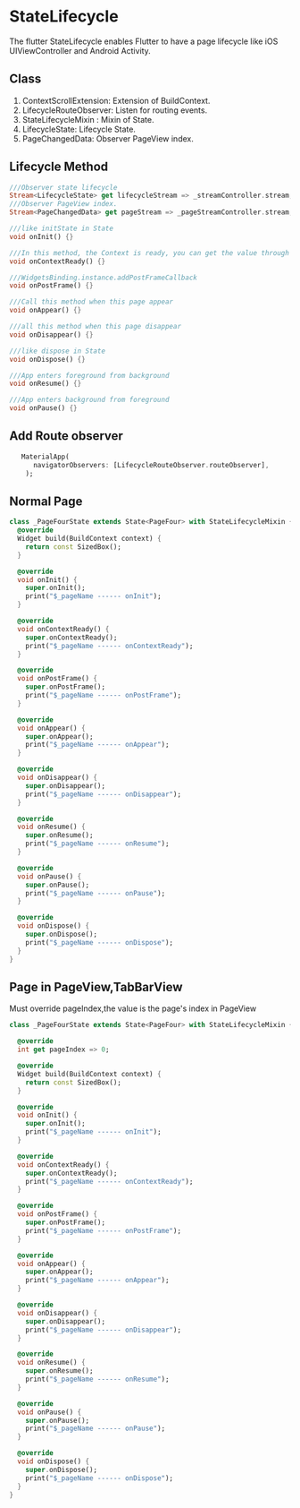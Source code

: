 # StateLifecycle

The flutter StateLifecycle enables Flutter to have a page lifecycle like iOS UIViewController and
Android Activity.

## Class

1. ContextScrollExtension: Extension of BuildContext.
2. LifecycleRouteObserver: Listen for routing events.
3. StateLifecycleMixin : Mixin of State.
4. LifecycleState: Lifecycle State.
5. PageChangedData: Observer PageView index.

## Lifecycle Method

```dart
///Observer state lifecycle
Stream<LifecycleState> get lifecycleStream => _streamController.stream;
///Observer PageView index.
Stream<PageChangedData> get pageStream => _pageStreamController.stream;

///like initState in State
void onInit() {}

///In this method, the Context is ready, you can get the value through the context, and then call the build method
void onContextReady() {}

///WidgetsBinding.instance.addPostFrameCallback
void onPostFrame() {}

///Call this method when this page appear
void onAppear() {}

///all this method when this page disappear
void onDisappear() {}

///like dispose in State
void onDispose() {}

///App enters foreground from background
void onResume() {}

///App enters background from foreground
void onPause() {}
```

## Add Route observer

```dart
   MaterialApp(
      navigatorObservers: [LifecycleRouteObserver.routeObserver],
    );
```

## Normal Page

```dart
class _PageFourState extends State<PageFour> with StateLifecycleMixin {
  @override
  Widget build(BuildContext context) {
    return const SizedBox();
  }

  @override
  void onInit() {
    super.onInit();
    print("$_pageName ------ onInit");
  }

  @override
  void onContextReady() {
    super.onContextReady();
    print("$_pageName ------ onContextReady");
  }

  @override
  void onPostFrame() {
    super.onPostFrame();
    print("$_pageName ------ onPostFrame");
  }

  @override
  void onAppear() {
    super.onAppear();
    print("$_pageName ------ onAppear");
  }

  @override
  void onDisappear() {
    super.onDisappear();
    print("$_pageName ------ onDisappear");
  }

  @override
  void onResume() {
    super.onResume();
    print("$_pageName ------ onResume");
  }

  @override
  void onPause() {
    super.onPause();
    print("$_pageName ------ onPause");
  }

  @override
  void onDispose() {
    super.onDispose();
    print("$_pageName ------ onDispose");
  }
}

```

## Page in PageView,TabBarView

Must override pageIndex,the value is the page's index in PageView

```dart
class _PageFourState extends State<PageFour> with StateLifecycleMixin {

  @override
  int get pageIndex => 0;

  @override
  Widget build(BuildContext context) {
    return const SizedBox();
  }

  @override
  void onInit() {
    super.onInit();
    print("$_pageName ------ onInit");
  }

  @override
  void onContextReady() {
    super.onContextReady();
    print("$_pageName ------ onContextReady");
  }

  @override
  void onPostFrame() {
    super.onPostFrame();
    print("$_pageName ------ onPostFrame");
  }

  @override
  void onAppear() {
    super.onAppear();
    print("$_pageName ------ onAppear");
  }

  @override
  void onDisappear() {
    super.onDisappear();
    print("$_pageName ------ onDisappear");
  }

  @override
  void onResume() {
    super.onResume();
    print("$_pageName ------ onResume");
  }

  @override
  void onPause() {
    super.onPause();
    print("$_pageName ------ onPause");
  }

  @override
  void onDispose() {
    super.onDispose();
    print("$_pageName ------ onDispose");
  }
}

```